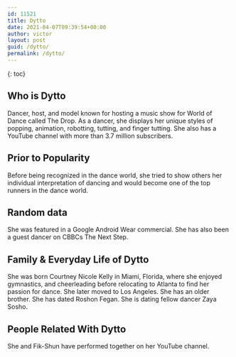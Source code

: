 ```yaml
---
id: 11521
title: Dytto
date: 2021-04-07T09:39:54+00:00
author: victor
layout: post
guid: /dytto/
permalink: /dytto/
---
```



{: toc}


## Who is Dytto



Dancer, host, and model known for hosting a music show for World of Dance called The Drop. As a dancer, she displays her unique styles of popping, animation, robotting, tutting, and finger tutting. She also has a YouTube channel with more than 3.7 million subscribers. 

                
                
                
## Prior to Popularity



Before being recognized in the dance world, she tried to show others her individual interpretation of dancing and would become one of the top runners in the dance world. 

                
                
                
## Random data



She was featured in a Google Android Wear commercial. She has also been a guest dancer on CBBCs The Next Step.

                
                
                
## Family & Everyday Life of Dytto



She was born Courtney Nicole Kelly in Miami, Florida, where she enjoyed gymnastics, and cheerleading before relocating to Atlanta to find her passion for dance. She later moved to Los Angeles. She has an older brother. She has dated Roshon Fegan. She is dating fellow dancer Zaya Sosho.

                
                
                
## People Related With Dytto



She and Fik-Shun have performed together on her YouTube channel. 

                
              
            
          
          
          